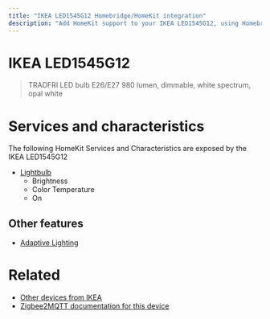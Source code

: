 ```yaml
---
title: "IKEA LED1545G12 Homebridge/HomeKit integration"
description: "Add HomeKit support to your IKEA LED1545G12, using Homebridge, Zigbee2MQTT and homebridge-z2m."
---
```

<!---
This file has been GENERATED using src/docgen/docgen.ts
DO NOT EDIT THIS FILE MANUALLY!
-->
# IKEA LED1545G12
> TRADFRI LED bulb E26/E27 980 lumen, dimmable, white spectrum, opal white


# Services and characteristics
The following HomeKit Services and Characteristics are exposed by
the IKEA LED1545G12

* [Lightbulb](../../light.md)
  * Brightness
  * Color Temperature
  * On


## Other features
* [Adaptive Lighting](../../light.md)


# Related
* [Other devices from IKEA](../index.md#ikea)
* [Zigbee2MQTT documentation for this device](https://www.zigbee2mqtt.io/devices/LED1545G12.html)